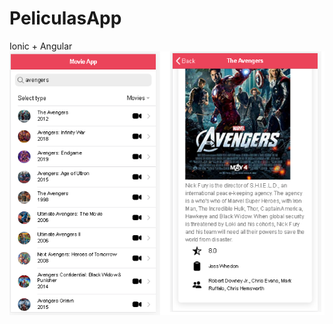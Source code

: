 # PeliculasApp
Ionic + Angular
<br>
![alt text](https://github.com/diegoari24/PeliculasApp/blob/master/src/assets/image.png)


